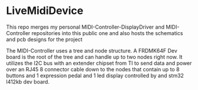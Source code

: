 # LiveMidiDevice
This repo merges my personal MIDI-Controller-DisplayDriver and MIDI-Controller repositories into this public one and also hosts the schematics and pcb designs for the project

The MIDI-Controller uses a tree and node structure. A FRDMK64F Dev board is the root of the tree and can handle up to two nodes right now. It utilizes the I2C bus with an extender chipset from TI to send data and power over an RJ45 8 connector cable down to the nodes that contain up to 8 buttons and 1 expression pedal and 1 led display controlled by and stm32 l412kb dev board.
